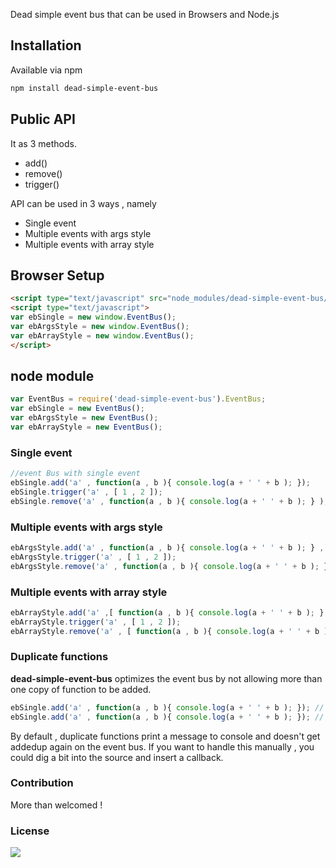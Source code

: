 Dead simple event bus that can be used in Browsers and Node.js 

## Installation

Available via npm 
```bash 
npm install dead-simple-event-bus 
```

## Public API

It as 3 methods. 
- add()
- remove()
- trigger()

API can be used in 3 ways , namely
- Single event 
- Multiple events with args style 
- Multiple events with array style 

## Browser Setup 
```html
<script type="text/javascript" src="node_modules/dead-simple-event-bus/cli.js"></script>
<script type="text/javascript">
var ebSingle = new window.EventBus();
var ebArgsStyle = new window.EventBus();
var ebArrayStyle = new window.EventBus();
</script>
```

## node module 
```javascript
var EventBus = require('dead-simple-event-bus').EventBus;
var ebSingle = new EventBus();
var ebArgsStyle = new EventBus();
var ebArrayStyle = new EventBus();
```

### Single event 
```javascript
//event Bus with single event 
ebSingle.add('a' , function(a , b ){ console.log(a + ' ' + b ); });
ebSingle.trigger('a' , [ 1 , 2 ]);
ebSingle.remove('a' , function(a , b ){ console.log(a + ' ' + b ); } );
```
### Multiple events with args style 
```javascript 
ebArgsStyle.add('a' , function(a , b ){ console.log(a + ' ' + b ); } , function(a , b ){ console.log( b + ' ' + a  ); });
ebArgsStyle.trigger('a' , [ 1 , 2 ]);
ebArgsStyle.remove('a' , function(a , b ){ console.log(a + ' ' + b ); } , function(a , b ){ console.log( b + ' ' + a  ); });
```

### Multiple events with array style 
```javascript 
ebArrayStyle.add('a' ,[ function(a , b ){ console.log(a + ' ' + b ); } , function(a , b ){ console.log( b + ' ' + a  ); } ] );
ebArrayStyle.trigger('a' , [ 1 , 2 ]);
ebArrayStyle.remove('a' , [ function(a , b ){ console.log(a + ' ' + b ); } , function(a , b ){ console.log( b + ' ' + a  ); }]);
```

### Duplicate functions
__dead-simple-event-bus__ optimizes the event bus by not allowing more than one copy of function to be added.

```javascript 
ebSingle.add('a' , function(a , b ){ console.log(a + ' ' + b ); }); // assigns event 
ebSingle.add('a' , function(a , b ){ console.log(a + ' ' + b ); }); // avoids assigning and prints message
```
By default , duplicate functions print a message to console and doesn't get addedup again on the event bus. If you want to handle this manually , you could dig a bit into the source and insert a callback. 

### Contribution 
More than welcomed !

### License
![](https://raw.githubusercontent.com/scriptnull/bagpack/master/GPL.png)
